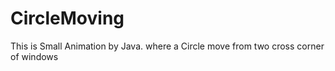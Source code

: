 # CircleMoving
This is Small Animation by Java. where a Circle move from two cross corner of windows
